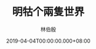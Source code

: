 ---
issue: 320
title: 明牯个兩隻世界
author: 林伯殷
language: 饒平
date: 2019-04-04T00:00:00.000+08:00
topic: 人物
difficulty: 2
wikidata: Q98096206
wikidata_link: https://www.wikidata.org/wiki/Q98096206
author_wikidata_link: https://www.wikidata.org/wiki/Q98096277
author_wikidata: Q98096277
---